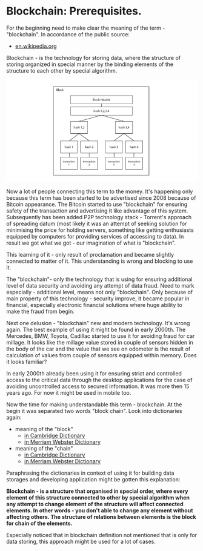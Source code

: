 # Blockchain: Prerequisites.

For the beginning need to make clear the meaning of the term - "blockchain". In accordance of the public source:

* [en.wikipedia.org](https://en.wikipedia.org/wiki/Blockchain)

Blockchain - is the technology for storing data, where the structure of storing organized in special manner by the binding elements of the structure to each other by special algorithm.

![](https://raw.githubusercontent.com/ArboreusSystems/arboreus_articles/master/blockchain/prerequisites/illustrations/blockchain_001.png)

Now a lot of people connecting this term to the money. It's happening only because this term has been started to be advertised since 2008 because of Bitcoin appearance. The Bitcoin started to use "blockchain" for ensuring safety of the transaction and advertising it like advantage of this system. Subsequently has been added P2P technology stack - Torrent's approach of spreading datum (most likely it was an attempt of seeking solution for minimising the price for holding servers, something like getting enthusiasts equipped by computers for providing services of accessing to data). In result we got what we got - our imagination of what is "blockchain".

This learning of it - only result of proclamation and became slightly connected to matter of it. This understanding is wrong and blocking to use it.

The "blockchain"- only the technology that is using for ensuring  additional level of data security and avoiding any attempt of data fraud. Need to mark especially - additional level, means not only "blockchain". Only because of main property of this technology - security improve, it became popular in financial, especially electronic financial solutions where huge ability to make the fraud from begin.

Next one delusion - "blockchain" new and modern technology. It's wrong again. The best example of using it might be found in early 2000th. The Mercedes, BMW, Toyota, Cadillac started to use it for avoiding fraud for car millage. It looks like the millage value stored in couple of sensors hidden in the body of the car and the value that we see on odometer is the result of calculation of values from couple of sensors equipped within memory. Does it looks familiar?

In early 2000th already been using it for ensuring strict and controlled access to the critical data through the desktop applications for the case of avoiding uncontrolled access to secured information. It was more then 15 years ago. For now it might be used in mobile too.

Now the time for making understandable this term - blockchain. At the begin it was separated two words "block chain". Look into dictionaries again:

* meaning of the "block"
	* [in Cambridge Dictionary](https://dictionary.cambridge.org/dictionary/english/block)
	* [in Merriam Webster Dictionary](https://www.merriam-webster.com/dictionary/block)
* meaning of the "chain"
	* [in Cambridge Dictionary](https://dictionary.cambridge.org/dictionary/english/chain)
	* [in Merriam Webster Dictionary](https://www.merriam-webster.com/dictionary/chain)

Paraphrasing the dictionaries in context of using it for building data storages and developing application might be gotten this explanation:

**Blockchain - is a structure that organised in special order, where every element of this structure connected to other by special algorithm when any attempt to change element of the structure will affect connected elements. In other words - you don't able to change any element without affecting others. The structure of relations between elements is the block for chain of the elements.**

Especially noticed that in blockchain definition not mentioned that is only for data storing, this approach might be used for a lot of cases.